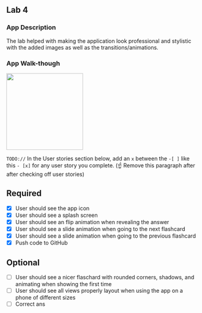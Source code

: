 ## Lab 4

### App Description
The lab helped with making the application look professional and stylistic with the added images as well as the transitions/animations.
### App Walk-though

<img src="https://media.giphy.com/media/VbELvCTw83TmfK38PY/giphy.gif" width=200><br>

`TODO://` In the User stories section below, add an `x` between the `-[ ]` like this `- [x]` for any user story you complete. (☝️ Remove this paragraph after after checking off user stories)

## Required
- [X] User should see the app icon 
- [X] User should see a splash screen
- [x] User should see an flip animation when revealing the answer
- [X] User should see a slide animation when going to the next flashcard
- [X] User should see a slide animation when going to the previous flashcard
- [X] Push code to GitHub
## Optional
- [ ] User should see a nicer flaschard with rounded corners, shadows, and animating when showing the first time
- [ ] User should see all views properly layout when using the app on a phone of different sizes
- [ ] Correct ans
